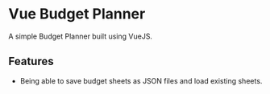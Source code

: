 # Vue Budget Planner

A simple Budget Planner built using VueJS.


## Features
- Being able to save budget sheets as JSON files and load existing sheets.
